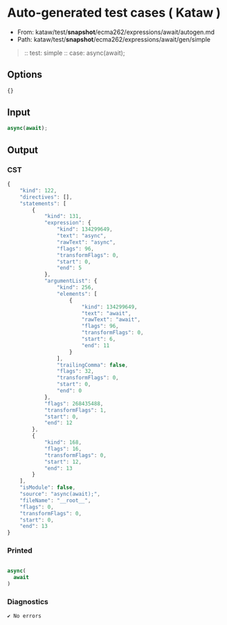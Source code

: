 # Auto-generated test cases ( Kataw )
- From: kataw/test/__snapshot__/ecma262/expressions/await/autogen.md
- Path: kataw/test/__snapshot__/ecma262/expressions/await/gen/simple
> :: test: simple
> :: case: async(await);
## Options

`````js
{}
`````
## Input

`````js
async(await);
`````
## Output

### CST

```javascript
{
    "kind": 122,
    "directives": [],
    "statements": [
        {
            "kind": 131,
            "expression": {
                "kind": 134299649,
                "text": "async",
                "rawText": "async",
                "flags": 96,
                "transformFlags": 0,
                "start": 0,
                "end": 5
            },
            "argumentList": {
                "kind": 256,
                "elements": [
                    {
                        "kind": 134299649,
                        "text": "await",
                        "rawText": "await",
                        "flags": 96,
                        "transformFlags": 0,
                        "start": 6,
                        "end": 11
                    }
                ],
                "trailingComma": false,
                "flags": 32,
                "transformFlags": 0,
                "start": 0,
                "end": 0
            },
            "flags": 268435488,
            "transformFlags": 1,
            "start": 0,
            "end": 12
        },
        {
            "kind": 168,
            "flags": 16,
            "transformFlags": 0,
            "start": 12,
            "end": 13
        }
    ],
    "isModule": false,
    "source": "async(await);",
    "fileName": "__root__",
    "flags": 0,
    "transformFlags": 0,
    "start": 0,
    "end": 13
}
```

### Printed

```javascript

async(
  await
)
```

### Diagnostics

```javascript
✔ No errors
```

